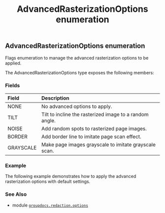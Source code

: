 ﻿---
title: AdvancedRasterizationOptions enumeration
second_title: GroupDocs.Redaction for Python via .NET API References
description: 
type: docs
weight: 70
url: /groupdocs.redaction.options/advancedrasterizationoptions/
is_root: false
---

## AdvancedRasterizationOptions enumeration

Flags enumeration to manage the advanced rasterization options to be applied.



The AdvancedRasterizationOptions type exposes the following members:

### Fields
| Field | Description |
| :- | :- |
| NONE | No advanced options to apply. |
| TILT | Tilt to incline the rasterized image to a random angle. |
| NOISE | Add random spots to rasterized page images. |
| BORDER | Add border line to imitate page scan effect. |
| GRAYSCALE | Make page images grayscale to imitate grayscale scan. |



### Example 


The following example demonstrates how to apply the advanced rasterization options with default settings.

### See Also
* module [`groupdocs.redaction.options`](..)
